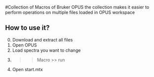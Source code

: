 #Collection of Macros of Bruker OPUS
the collection makes it easier to perform operations on multiple files loaded in OPUS workspace

## How to use it?
0. Download and extract all files
1. Open OPUS
2. Load spectra you want to change
3. >> Macro >> run
4. Open start.mtx
